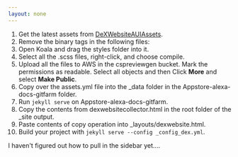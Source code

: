```yaml
---
layout: none
---
```


1. Get the latest assets from [DeXWebsiteAUIAssets](https://code.amazon.com/packages/DeXWebsiteAUIAssets/trees/mainline).
2. Remove the binary tags in the following files:
2. Open Koala and drag the styles folder into it.
3. Select all the .scss files, right-click, and choose compile.
4. Upload all the files to AWS in the cspreviewgen bucket. Mark the permissions as readable. Select all objects and then Click **More** and select **Make Public**. 
5. Copy over the assets.yml file into the \_data folder in the Appstore-alexa-docs-gitfarm folder.
5. Run `jekyll serve` on Appstore-alexa-docs-gitfarm.
6. Copy the contents from dexwebsitecollector.html in the root folder of the \_site output.
7. Paste contents of copy operation into \_layouts/dexwebsite.html.
8. Build your project with `jekyll serve --config _config_dex.yml`.

I haven't figured out how to pull in the sidebar yet....
